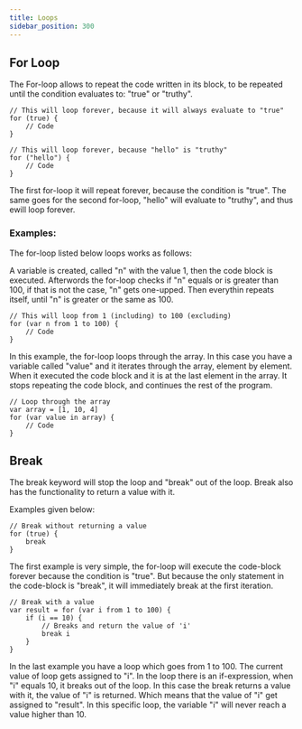```yaml
---
title: Loops
sidebar_position: 300
---
```


## For Loop

The For-loop allows to repeat the code written in its block, to be repeated
until the condition evaluates to: "true" or "truthy".

```loop
// This will loop forever, because it will always evaluate to "true"
for (true) {
    // Code
}

// This will loop forever, because "hello" is "truthy"
for ("hello") {
    // Code
}
```

The first for-loop it will repeat forever, because the condition is "true". The same goes for the second for-loop, "hello" will evaluate to "truthy", and thus ewill loop forever.

### Examples:

The for-loop listed below loops works as follows:

A variable is created, called "n" with the value 1, then the code block is executed. Afterwords the for-loop checks if "n" equals or is greater than 100, if that is not the case, "n" gets one-upped. 
Then everythin repeats itself, until "n" is greater or the same as 100.

```loop
// This will loop from 1 (including) to 100 (excluding)
for (var n from 1 to 100) {
    // Code
}
```

In this example, the for-loop loops through the array. In this case you have a variable called "value" and it iterates through the array, element by element. When it executed the code block and it is at the last element in the array. It stops repeating the code block, and continues the rest of the program.

```loop
// Loop through the array
var array = [1, 10, 4]
for (var value in array) {
    // Code
}
```

## Break

The break keyword will stop the loop and "break" out of the loop. Break also has
the functionality to return a value with it.

Examples given below:

```loop
// Break without returning a value
for (true) {
    break
}
```

The first example is very simple, the for-loop will execute the code-block forever because the condition is "true". But because the only statement in the code-block is "break", it will immediately break at the first iteration.

```loop
// Break with a value
var result = for (var i from 1 to 100) {
    if (i == 10) {
        // Breaks and return the value of 'i'
        break i
    }
}
```

In the last example you have a loop which goes from 1 to 100. The current value of loop gets assigned to "i". In the loop there is an if-expression, when "i" equals 10, it breaks out of the loop. In this case the break returns a value with it, the value of "i" is returned. Which means that the value of "i" get assigned to "result". In this specific loop, the variable "i" will never reach a value higher than 10.